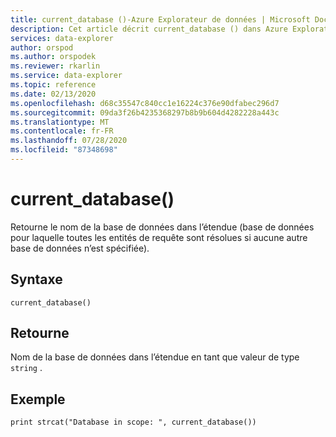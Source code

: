 ```yaml
---
title: current_database ()-Azure Explorateur de données | Microsoft Docs
description: Cet article décrit current_database () dans Azure Explorateur de données.
services: data-explorer
author: orspod
ms.author: orspodek
ms.reviewer: rkarlin
ms.service: data-explorer
ms.topic: reference
ms.date: 02/13/2020
ms.openlocfilehash: d68c35547c840cc1e16224c376e90dfabec296d7
ms.sourcegitcommit: 09da3f26b4235368297b8b9b604d4282228a443c
ms.translationtype: MT
ms.contentlocale: fr-FR
ms.lasthandoff: 07/28/2020
ms.locfileid: "87348698"
---
```

# <a name="current_database"></a>current_database()

Retourne le nom de la base de données dans l’étendue (base de données pour laquelle toutes les entités de requête sont résolues si aucune autre base de données n’est spécifiée).

## <a name="syntax"></a>Syntaxe

`current_database()`

## <a name="returns"></a>Retourne

Nom de la base de données dans l’étendue en tant que valeur de type `string` .

## <a name="example"></a>Exemple

```kusto
print strcat("Database in scope: ", current_database())
```